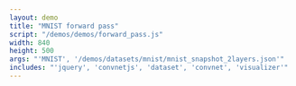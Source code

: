 ```yaml
---
layout: demo
title: "MNIST forward pass"
script: "/demos/demos/forward_pass.js"
width: 840
height: 500
args: "'MNIST', '/demos/datasets/mnist/mnist_snapshot_2layers.json'"
includes: "'jquery', 'convnetjs', 'dataset', 'convnet', 'visualizer'"
---
```



